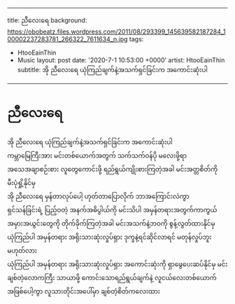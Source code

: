 
---
title: ညီလေးရေ
background: https://obobeatz.files.wordpress.com/2011/08/293399_145639582187284_100002237283781_266322_7611634_n.jpg
tags:
- HtooEainThin
- Music
layout: post
date: '2020-7-1 10:53:00 +0000'
artist: HtooEainThin
subtitle: အို ညီလေးရေ ယုံကြည်ချက်နဲ့အသက်ရှင်ခြင်းက အကောင်းဆုံးပါ
---

# ညီလေးရေ
အို ညီလေးရေ
ယုံကြည်ချက်နဲ့အသက်ရှင်ခြင်းက အကောင်းဆုံးပါ<br>
ကမ္ဘာမြေကြီးအား မင်းတစ်ယောက်အတွက်
သက်သက်ဝန်ပို မလေးဖို့ရာ<br>
အသေအချာစဉ်းစား လူတွေကောင်းဖို့
ရည်ရွယ်ကျိုးစားကြတဲ့အခါ
မင်းအတ္တစိတ်ကို မီးပုံရှို့နိုင်မှ<br>
အို ညီလေးရေ
မှန်တာလုပ်ပေါ့ ဟုတ်တာပြောလိုက်
ဘာအကြောင်းလဲကွာ<br>
ရှင်သန်ခြင်းရဲ့ ပြည့်ဝတဲ့
အနက်အဓိပွါယ်ကို မင်းသိပါ
အမှန်တရားအတွက်ကာကွယ်
အမှားအယွင်းတွေကို တိုက်ခိုက်ကြတဲ့အခါ
မင်းအသက်နဲ့ဘဝကို စွန့်လွတ်ထားနိုင်မှ<br>
ယုံကြည်ပါ အမှန်တရား
အရိုးသားဆုံးလှုပ်ရှား
ဒုက္ခနဲ့ရင်ဆိုင်လာရင်
မတုန်လှုပ်ဘူးမဟုတ်လား<br>
ယုံကြည်ပါ အမှန်တရား
အရိုးသားဆုံးလှုပ်ရှား
အကောင်းဆုံးကို ရှာဖွေပေးဆပ်နိုင်မှ
မင်းချစ်တဲ့လောကကြီး
သာယာဖို့ ကောင်းသောရည်ရွယ်ချက်နဲ့
လူငယ်လေးတစ်ယောက်အဖြစ်ပေါ့ကွာ
လူသားတိုင်းအပေါ်မှာ ချစ်တဲ့စိတ်ကလေးထား<br>
